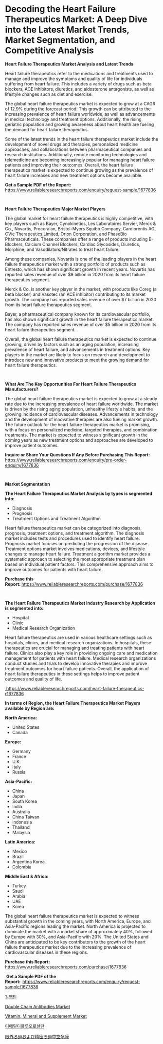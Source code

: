 <p><h1>Decoding the Heart Failure Therapeutics Market: A Deep Dive into the Latest Market Trends, Market Segmentation, and Competitive Analysis</h1></p><p><strong>Heart Failure Therapeutics Market Analysis and Latest Trends</strong></p>
<p><p>Heart failure therapeutics refer to the medications and treatments used to manage and improve the symptoms and quality of life for individuals suffering from heart failure. This includes a variety of drugs such as beta blockers, ACE inhibitors, diuretics, and aldosterone antagonists, as well as lifestyle changes such as diet and exercise.</p><p>The global heart failure therapeutics market is expected to grow at a CAGR of 12.9% during the forecast period. This growth can be attributed to the increasing prevalence of heart failure worldwide, as well as advancements in medical technology and treatment options. Additionally, the rising geriatric population and growing awareness about heart health are fueling the demand for heart failure therapeutics.</p><p>Some of the latest trends in the heart failure therapeutics market include the development of novel drugs and therapies, personalized medicine approaches, and collaborations between pharmaceutical companies and research institutions. Additionally, remote monitoring technologies and telemedicine are becoming increasingly popular for managing heart failure patients and improving their outcomes. Overall, the heart failure therapeutics market is expected to continue growing as the prevalence of heart failure increases and new treatment options become available.</p></p>
<p><strong>Get a Sample PDF of the Report:&nbsp;</strong> <a href="https://www.reliableresearchreports.com/enquiry/request-sample/1677836">https://www.reliableresearchreports.com/enquiry/request-sample/1677836</a></p>
<p>&nbsp;</p>
<p><strong>Heart Failure Therapeutics Major Market Players</strong></p>
<p><p>The global market for heart failure therapeutics is highly competitive, with key players such as Bayer, Cynokinetics, Les Laboratoires Servier, Merck & Co., Novartis, Procoralan, Bristol-Myers Squibb Company, Cardiorentis AG, CVie Therapeutics Limited, Orion Corporation, and PhaseBio Pharmaceuticals. These companies offer a range of products including B-Blockers, Calcium Channel Blockers, Cardiac Glycosides, Diuretics, Morphine, and Vasodilators/Nitrates to treat heart failure.</p><p>Among these companies, Novartis is one of the leading players in the heart failure therapeutics market with a strong portfolio of products such as Entresto, which has shown significant growth in recent years. Novartis has reported sales revenue of over $9 billion in 2020 from its heart failure therapeutics segment.</p><p>Merck & Co. is another key player in the market, with products like Coreg (a beta blocker) and Vasotec (an ACE inhibitor) contributing to its market growth. The company has reported sales revenue of over $7 billion in 2020 from its heart failure therapeutics segment.</p><p>Bayer, a pharmaceutical company known for its cardiovascular portfolio, has also shown significant growth in the heart failure therapeutics market. The company has reported sales revenue of over $5 billion in 2020 from its heart failure therapeutics segment.</p><p>Overall, the global heart failure therapeutics market is expected to continue growing, driven by factors such as an aging population, increasing prevalence of heart failure, and advancements in treatment options. Key players in the market are likely to focus on research and development to introduce new and innovative products to meet the growing demand for heart failure therapeutics.</p></p>
<p>&nbsp;</p>
<p><strong>What Are The Key Opportunities For Heart Failure Therapeutics Manufacturers?</strong></p>
<p><p>The global heart failure therapeutics market is expected to grow at a steady rate due to the increasing prevalence of heart failure worldwide. The market is driven by the rising aging population, unhealthy lifestyle habits, and the growing incidence of cardiovascular diseases. Advancements in technology and the development of innovative therapies are also fueling market growth. The future outlook for the heart failure therapeutics market is promising, with a focus on personalized medicine, targeted therapies, and combination treatments. The market is expected to witness significant growth in the coming years as new treatment options and approaches are developed to improve patient outcomes.</p></p>
<p><strong>Inquire or Share Your Questions If Any Before Purchasing This Report:</strong> <a href="https://www.reliableresearchreports.com/enquiry/pre-order-enquiry/1677836">https://www.reliableresearchreports.com/enquiry/pre-order-enquiry/1677836</a></p>
<p>&nbsp;</p>
<p><strong>Market Segmentation</strong></p>
<p><strong>The Heart Failure Therapeutics Market Analysis by types is segmented into:</strong></p>
<p><ul><li>Diagnosis</li><li>Prognosis</li><li>Treatment Options and Treatment Algorithm</li></ul></p>
<p><p>Heart failure therapeutics market can be categorized into diagnosis, prognosis, treatment options, and treatment algorithm. The diagnosis market includes tests and procedures used to identify heart failure. Prognosis market focuses on predicting the progression of the disease. Treatment options market involves medications, devices, and lifestyle changes to manage heart failure. Treatment algorithm market provides a systematic approach to selecting the most appropriate treatment plan based on individual patient factors. This comprehensive approach aims to improve outcomes for patients with heart failure.</p></p>
<p><strong>Purchase this Report:&nbsp;</strong><a href="https://www.reliableresearchreports.com/purchase/1677836">https://www.reliableresearchreports.com/purchase/1677836</a></p>
<p>&nbsp;</p>
<p><strong>The Heart Failure Therapeutics Market Industry Research by Application is segmented into:</strong></p>
<p><ul><li>Hospital</li><li>Clinic</li><li>Medical Research Organization</li></ul></p>
<p><p>Heart failure therapeutics are used in various healthcare settings such as hospitals, clinics, and medical research organizations. In hospitals, these therapeutics are crucial for managing and treating patients with heart failure. Clinics also play a key role in providing ongoing care and medication management for patients with heart failure. Medical research organizations conduct studies and trials to develop innovative therapies and improve treatment outcomes for heart failure patients. Overall, the application of heart failure therapeutics in these settings helps to improve patient outcomes and quality of life.</p></p>
<p><a href="https://www.reliableresearchreports.com/heart-failure-therapeutics-r1677836">&nbsp;https://www.reliableresearchreports.com/heart-failure-therapeutics-r1677836</a></p>
<p><strong>In terms of Region, the Heart Failure Therapeutics Market Players available by Region are:</strong></p>
<p>
    <p> <strong> North America: </strong>
        <ul>
            <li>United States</li>
            <li>Canada</li>
        </ul>
        </p> 
    <p> <strong> Europe: </strong>
        <ul>
            <li>Germany</li>
            <li>France</li>
            <li>U.K.</li>
            <li>Italy</li>
            <li>Russia</li>
        </ul>
        </p> 
    <p> <strong> Asia-Pacific: </strong>
        <ul>
            <li>China</li>
            <li>Japan</li>
            <li>South Korea</li>
            <li>India</li>
            <li>Australia</li>
            <li>China Taiwan</li>
            <li>Indonesia</li>
            <li>Thailand</li>
            <li>Malaysia</li>
        </ul>
        </p> 
    <p> <strong> Latin America: </strong>
        <ul>
            <li>Mexico</li>
            <li>Brazil</li>
            <li>Argentina Korea</li>
            <li>Colombia</li>
        </ul>
        </p> 
    <p> <strong> Middle East & Africa: </strong>
        <ul>
            <li>Turkey</li>
            <li>Saudi</li>
            <li>Arabia</li>
            <li>UAE</li>
            <li>Korea</li>
        </ul>
    </p>
    </p>
<p><p>The global heart failure therapeutics market is expected to witness substantial growth in the coming years, with North America, Europe, and Asia-Pacific regions leading the market. North America is projected to dominate the market with a market share of approximately 40%, followed by Europe with 30%, and Asia-Pacific with 20%. The United States and China are anticipated to be key contributors to the growth of the heart failure therapeutics market due to the increasing prevalence of cardiovascular diseases in these regions.</p></p>
<p><strong>Purchase this Report: </strong><a href="https://www.reliableresearchreports.com/purchase/1677836">https://www.reliableresearchreports.com/purchase/1677836</a></p>
<p>&nbsp;<strong>Get a Sample PDF of the Report:&nbsp;&nbsp;</strong><a href="https://www.reliableresearchreports.com/enquiry/request-sample/1677836">https://www.reliableresearchreports.com/enquiry/request-sample/1677836</a></p>
<p><strong></strong></p>
<p><p><a href="https://github.com/ConstantinVon/Market-Research-Report-List-1/blob/main/3875154102331.md">1-헵틴</a></p><p><a href="https://github.com/gamblestampleyjenny50m5sl6/Market-Research-Report-List-2/blob/main/double-chain-antibodies-market.md">Double Chain Antibodies Market</a></p><p><a href="https://github.com/nicholepatriciadoylenwnrjr0/Market-Research-Report-List-2/blob/main/vitamin-mineral-and-supplement-market.md">Vitamin, Mineral and Supplement Market</a></p><p><a href="https://github.com/sammyUltyylrich9067856/Market-Research-Report-List-2/blob/main/9773773102330.md">디메틸디플루오로실란</a></p><p><a href="https://github.com/CieloStamm/Market-Research-Report-List-1/blob/main/3692829107866.md">限外ろ過および精密ろ過中空糸膜</a></p></p>